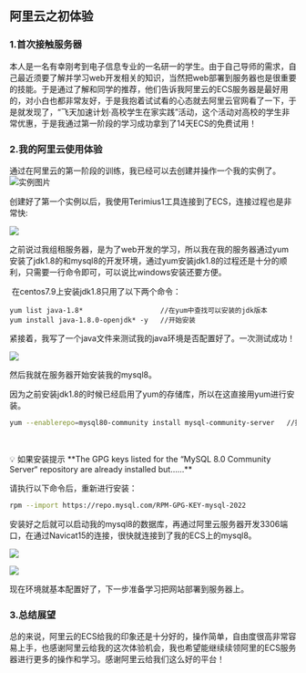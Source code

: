 ## 阿里云之初体验

### 1.首次接触服务器

​		本人是一名有幸刚考到电子信息专业的一名研一的学生。由于自己导师的需求，自己最近须要了解并学习web开发相关的知识，当然把web部署到服务器也是很重要的技能。于是通过了解和同学的推荐，他们告诉我阿里云的ECS服务器是最好用的，对小白也都非常友好，于是我抱着试试看的心态就去阿里云官网看了一下，于是就发现了，“飞天加速计划·高校学生在家实践”活动，这个活动对高校的学生非常优惠，于是我通过第一阶段的学习成功拿到了14天ECS的免费试用！

### 2.我的阿里云使用体验

​	  通过在阿里云的第一阶段的训练，我已经可以去创建并操作一个我的实例了。![实例图片](D:\Github\Java-learning\image\p1.png)

​	  创建好了第一个实例以后，我使用Terimius1工具连接到了ECS，连接过程也是非常快:

![](D:\Github\Java-learning\image\p2.png)

​		之前说过我组租服务器，是为了web开发的学习，所以我在我的服务器通过yum安装了jdk1.8的和mysql8的开发环境，通过yum安装jdk1.8的过程还是十分的顺利，只需要一行命令即可，可以说比windows安装还要方便。

​		在centos7.9上安装jdk1.8只用了以下两个命令：

```shell
yum list java-1.8*                   //在yum中查找可以安装的jdk版本 
yum install java-1.8.0-openjdk* -y   //开始安装
```

​		紧接着，我写了一个java文件来测试我的java环境是否配置好了。一次测试成功！

![](D:\Github\Java-learning\image\p3.png)

然后我就在服务器开始安装我的mysql8。

因为之前安装jdk1.8的时候已经启用了yum的存储库，所以在这直接用yum进行安装。

```bash
yum --enablerepo=mysql80-community install mysql-community-server   //执行这个命令进行安装
```

​			
<aside>
💡 如果安装提示 **The GPG keys listed for the “MySQL 8.0 Community Server“ repository are already installed but……**
</aside>

请执行以下命令后，重新进行安装：

```bash
rpm --import https://repo.mysql.com/RPM-GPG-KEY-mysql-2022
```

安装好之后就可以启动我的mysql8的数据库，再通过阿里云服务器开发3306端口，在通过Navicat15的连接，很快就连接到了我的ECS上的mysql8。

![](D:\Github\Java-learning\image\p5.png)

![](D:\Github\Java-learning\image\p4.png)

现在环境就基本配置好了，下一步准备学习把网站部署到服务器上。

### 3.总结展望

​	总的来说，阿里云的ECS给我的印象还是十分好的，操作简单，自由度很高非常容易上手，也感谢阿里云给我的这次体验机会，我也希望能继续续领阿里的ECS服务器进行更多的操作和学习。感谢阿里云给我们这么好的平台！

